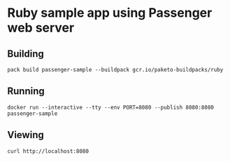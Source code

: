 # Ruby sample app using Passenger web server

## Building

`pack build passenger-sample --buildpack gcr.io/paketo-buildpacks/ruby`

## Running

`docker run --interactive --tty --env PORT=8080 --publish 8080:8080 passenger-sample`

## Viewing

`curl http://localhost:8080`
